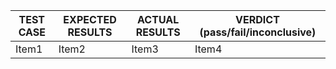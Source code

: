 | TEST CASE | EXPECTED RESULTS | ACTUAL RESULTS | VERDICT (pass/fail/inconclusive) |
| ------------------------ | ------------------------ | ------------------------ | ------------------------ |
| Item1 | Item2 | Item3 | Item4 |
